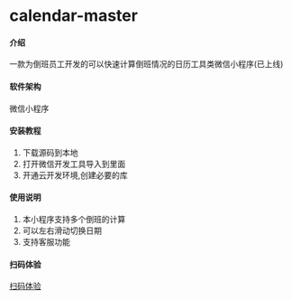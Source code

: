 # calendar-master

#### 介绍
一款为倒班员工开发的可以快速计算倒班情况的日历工具类微信小程序(已上线)

#### 软件架构
微信小程序


#### 安装教程

1. 下载源码到本地
2. 打开微信开发工具导入到里面
3. 开通云开发环境,创建必要的库


#### 使用说明

1.  本小程序支持多个倒班的计算
2.  可以左右滑动切换日期
3.  支持客服功能

#### 扫码体验

[扫码体验](https://gitee.com/lvhongli/calendar-master/blob/master/calendar-master/images/qrcode.jpg)
